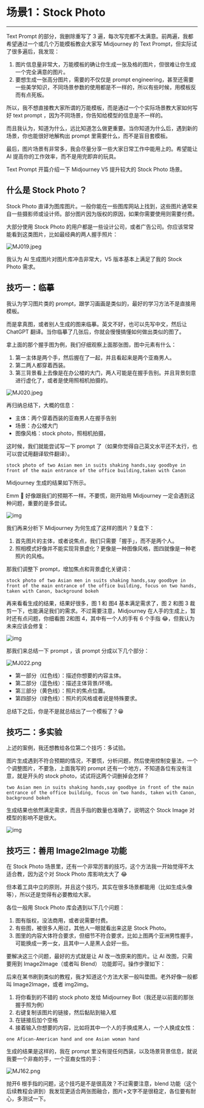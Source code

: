 # 场景1：Stock Photo
---
Text Prompt 的部分，我删除重写了 3 遍，每次写完都不太满意。前两遍，我都希望通过一个或几个万能模板教会大家写 Midjourney 的 Text Prompt，但实际试了很多遍后，我发现：

1. 图片信息量非常大，万能模板的确让你生成一张及格的图片，但很难让你生成一个完全满意的图片。
2. 要想生成一张高分图片，需要的不仅仅是 prompt engineering，甚至还需要一些美学知识，不同场景参数的使用都是不一样的，所以有些时候，用模板反而有点死板。

所以，我不想直接教大家所谓的万能模板，而是通过一个个实际场景教大家如何写好 text prompt ，因为不同场景，你告知给模型的信息是不一样的。

而且我认为，知道为什么，远比知道怎么做更重要。当你知道为什么后，遇到新的场景，你也能很好地解构出 prompt 里需要什么，而不是盲目套模板。

最后，图片场景有非常多，我会尽量分享一些大家日常工作中能用上的。希望能让 AI 提高你的工作效率，而不是用完即弃的玩具。

Text Prompt 开篇介绍一下 Midjourney V5 提升较大的 Stock Photo 场景。

## 什么是 Stock Photo？

Stock Photo 直译为图库图片。一般你能在一些图库网站上找到，这些图片通常来自一些摄影师或设计师。部分图片因为版权的原因，如果你需要使用则需要付费。

大部分使用 Stock Photo 的用户都是一些设计公司，或者广告公司。你应该常常能看到这类图片，比如最经典的两人握手照片：

![MJ019.jpeg](https://cdn.jsdelivr.net/gh/misu198/Midjourney@main/guge/3a7be9f6ab3d821713351205.jpeg)

我认为 AI 生成图片对图片库冲击非常大，V5 版本基本上满足了我的 Stock Photo 需求。

## 技巧一：临摹

我认为学习图片类的 prompt，跟学习画画是类似的，最好的学习方法不是直接用模板。

而是拿真图，或者别人生成的图来临摹。英文不好，也可以先写中文，然后让 ChatGPT 翻译。当你临摹了几张后，你就会慢慢搞懂如何做出类似的图了。

拿上面的那个握手图为例，我们仔细观察上面那张图，图中元素有什么：

1. 第一主体是两个手，然后握在了一起，并且看起来是两个亚裔男人。
2. 第二两人都穿着西装。
3. 第三背景看上去像是在办公楼的大门，两人可能是在握手告别。并且背景刻意进行虚化了，或者是使用照相机拍摄的。

![MJ020.jpeg](https://cdn.jsdelivr.net/gh/misu198/Midjourney@main/guge/15411ad5a0064241713351213.jpeg)

再归纳总结下，大概的信息：

- 主体：两个穿着西装的亚裔男人在握手告别
- 场景：办公楼大门
- 图像风格：stock photo，照相机拍摄，

这时候，我们就能尝试写一下 prompt 了（如果你觉得自己英文水平还不太行，也可以尝试用翻译软件翻译）。

```other
stock photo of two Asian men in suits shaking hands,say goodbye in front of the main entrance of the office building,taken with Canon
```



Midjourney 生成的结果如下所示。

Emm 🤔 好像跟我们的预期不一样。不要慌，刚开始用 Midjourney 一定会遇到这种问题，重要的是多尝试。

![img](https://res.craft.do/user/full/d845172f-becd-4255-bf79-d722098b2d83/doc/15EA26B6-9B49-4076-B8D8-DFE53ABD52C8/E398A4A0-ECBB-4592-8CAA-AE68AED3FCCC_2/srcSfwZqzcgOymCyOlvnAMVi1okc5zsoKI3eSfA6kh8z/MJ021.png_q900)

我们再来分析下 Midjourney 为何生成了这样的图片？复盘下：

1. 首先图片的主体，或者说焦点，我们只需要「握手」，而不是两个人。
2. 照相模式好像并不能实现背景虚化？更像是一种图像风格，图四就像是一种老照片的风格。

那我们调整下 prompt，增加焦点和背景虚化关键词：

```other
stock photo of two Asian men in suits shaking hands,say goodbye in front of the main entrance of the office building, focus on two hands, taken with Canon, background bokeh
```



再来看看生成的结果，结果好很多，图 1 和 图4 基本满足需求了，图 2 和图 3 裁剪一下，也能满足我们的需求。不过需要注意，Midjourney 在人手的生成上，暂时还有点问题，你细看图 2和图 4，其中有一个人的手有 6 个手指 😂，但我认为未来应该会修复：

![img](https://cdn.jsdelivr.net/gh/misu198/Midjourney@main/guge/4bbb5fffa34891f1713351169.png_q900)

那我们来总结一下 prompt ，该 prompt 分成以下几个部分：

![MJ022.png](https://cdn.jsdelivr.net/gh/misu198/Midjourney@main/guge/302ab4e8b7f447e1713351169.png_q900)

- 第一部分（红色线）：描述你想要的内容主体。
- 第二部分（蓝色线）：描述主体背景/环境。
- 第三部分（黄色线）：照片的焦点位置。
- 第四部分（绿色线）：照片的风格或者说是特殊要求。

总结下之后，你是不是就总结出了一个模板了？😁

## 技巧二：多实验

上述的案例，我还想教给各位第二个技巧：多试验。

图片生成遇到不符合预期的情况，不要慌，分析问题，然后使用控制变量法，一个个调整图片，不要急，上面我写的 prompt 还有一个地方，不知道各位有没有注意，就是开头的 stock photo，试试将这两个词删掉会怎样？

```other
two Asian men in suits shaking hands,say goodbye in front of the main entrance of the office building, focus on two hands, taken with Canon, background bokeh
```



生成结果也依然满足需求，而且手指的数量也准确了，说明这个 Stock Image 对模型的影响不是很大。

![img](https://cdn.jsdelivr.net/gh/misu198/Midjourney@main/guge/ba998bedb9dc1713351225.png_q900)

## 技巧三：善用 Image2Image 功能

在 Stock Photo 场景里，还有一个非常厉害的技巧，这个方法我一开始觉得不太适合教，因为这个对 Stock Photo 库影响太大了 😂

但本着工具中立的原则，并且这个技巧，其实在很多场景都能用（比如生成头像等），所以还是觉得有必要教给大家。

各位一般用 Stock Photo 库会遇到以下几个问题：

1. 图有版权，没法商用，或者说需要付费。
2. 有些图，被很多人用过，其他人一眼就看出来这是 Stock Photo。
3. 图里的内容大体符合要求，但细节不符合要求，比如上图两个亚洲男性握手，可能换成一男一女，且其中一人是黑人会好一些。

要解决这三个问题，最好的方式就是让 AI 改一改原来的图片。让 AI 改图，只需要用到 Image2Image（或者叫 Blend） 功能即可。操作步骤如下：

后来在某书刷到类似的教程，我才知道这个方法大家一般叫垫图。老外好像一般都叫 Image2Image，或者 img2img。

1. 将你看到的不错的 stock photo 发给 Midjourney Bot（我还是以前面的那张握手照为例）
2. 右键复制该图片的链接，然后黏贴到输入框
3. 在链接后加个空格
4. 接着输入你想要的内容，比如将其中一个人的手换成黑人，一个人换成女性：

```other
one Afican-American hand and one Asian woman hand
```



生成的结果是这样的，我在 prompt 里没有提任何西装，以及场景背景信息，就说我要一个非裔的手，一个亚裔女性的手：

![MJ162.png](https://cdn.jsdelivr.net/gh/misu198/Midjourney@main/guge/2aab4cd0ae3bcd21713351171.png_q900)

抛开6 根手指的问题，这个技巧是不是很高效？不过需要注意，blend 功能（这个后续教程会讲到）我发现更适合两张图融合，图片+文字不是很稳定，各位要有耐心，多测试一下。